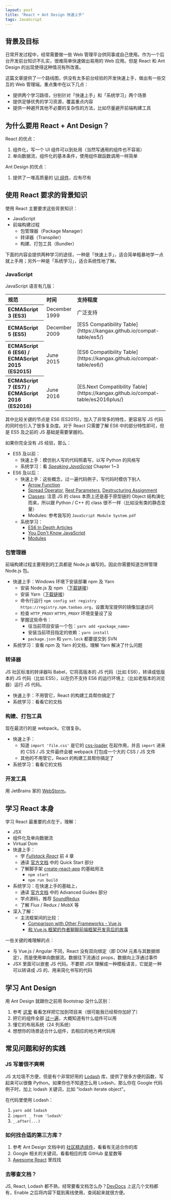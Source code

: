 ```yaml
---
layout: post
title: "React + Ant Design 快速上手"
tags: JavaScript
---
```


## 背景及目标

日常开发过程中，经常需要做一些 Web 管理平台供同事或自己使用。作为一个后台开发前台知识不扎实，很难简单快速做出易用的 Web 应用。但是 React 和 Ant Design 的出现使得这种情况有所改善。

这篇文章提供了一个路线图，供没有太多前台经验的开发快速上手，做出有一些交互的 Web 管理端。重点集中在以下几点：

*   提供两个学习路径，分别针对「快速上手」和「系统学习」两个场景
*   提供足够优秀的学习资源，覆盖重点内容
*   提供一种避开其他不必要的复杂性的方法，比如尽量避开前端构建工具

<!--more-->

## 为什么要用 React + Ant Design？

React 的优点：

1.  组件化，写一个 UI 组件可以到处用（当然写通用的组件也不容易）
2.  单向数据流，组件化的基本条件，使用组件跟函数调用一样简单

Ant Design 的优点：

1.  提供了一堆高质量的 [UI 组件](https://ant.design/docs/react/introduce-cn)，应有尽有

## 使用 React 要求的背景知识

使用 React 主要要求这些背景知识：

*   JavaScript
*   前端构建过程
    *   包管理器（Package Manager）
    *   转译器（Transpiler）
    *   构建、打包工具（Bundler）

下面的内容会提供两种学习的途径，一种是「快速上手」，适合简单粗暴地学一点就上手用；另外一种是「系统学习」，适合系统性地了解。

### JavaScript

JavaScript 语言有几版：

<table>

<tbody>

<tr class="evenRow">

<th align="left">规范</th>

<th align="left">时间</th>

<th align="left">支持程度</th>

</tr>

<tr class="oddRow">

<th align="left">ECMAScript 3 (ES3)</th>

<td align="left">December 1999</td>

<td align="left">广泛支持</td>

</tr>

<tr class="evenRow">

<th align="left">ECMAScript 5 (ES5)</th>

<td align="left">December 2009</td>

<td align="left">[ES5 Compatibility Table](https://kangax.github.io/compat-table/es5/)</td>

</tr>

<tr class="oddRow">

<th align="left">ECMAScript 6 (ES6) / ECMAScript 2015 (ES2015)</th>

<td align="left">June 2015</td>

<td align="left">[ES6 Compatibility Table](https://kangax.github.io/compat-table/es6/)</td>

</tr>

<tr class="evenRow">

<th align="left">ECMAScript 7 (ES7) / ECMAScript 2016 (ES2016)</th>

<td align="left">June 2016</td>

<td align="left">[ES.Next Compatibility Table](https://kangax.github.io/compat-table/es2016plus/)</td>

</tr>

</tbody>

</table>

其中比较关键的节点是 ES6 (ES2015)，加入了非常多的特性，更容易写 JS 代码的同时也引入了很多复杂度。对于 React 只需要了解 ES6 中的部分特性即可，但是 ES5 及之前的 JS 基础是需要掌握的。

如果你完全没有 JS 经验，那么：

*   ES5 及以前：
    *   快速上手：模仿别人写的代码照着写，以写 Python 的风格写
    *   系统学习：看 _[Speaking JavaScript](http://speakingjs.com/es5/)_ Chapter 1~3
*   ES6 及以后：
    *   快速上手：这些概念，过一遍代码例子，写代码时模仿下别人
        *   [Arrow Function](https://developer.mozilla.org/en/docs/Web/JavaScript/Reference/Functions/Arrow_functions)
        *   [Spread Operator](https://developer.mozilla.org/en-US/docs/Web/JavaScript/Reference/Operators/Spread_operator), [Rest Parameters](https://developer.mozilla.org/en-US/docs/Web/JavaScript/Reference/Functions/rest_parameters), [Destructuring Assignment](https://developer.mozilla.org/en-US/docs/Web/JavaScript/Reference/Operators/Destructuring_assignment)
        *   [Classes](https://developer.mozilla.org/en-US/docs/Web/JavaScript/Reference/Classes): 注意 JS 的 class 本质上还是基于原型链的 Object 结构演化而来，所以跟 Python / C++ 的 class 很不一样（比如没有类的静态变量）
        *   Modules: 参考我写的 `JavaScript Module System.pdf`
    *   系统学习：
        *   [ES6 In Depth Articles](https://hacks.mozilla.org/category/es6-in-depth/)
        *   [You Don't Know JavaScript](https://github.com/getify/You-Dont-Know-JS)
        *   [Modules](http://exploringjs.com/es6/ch_modules.html)

### 包管理器

前端构建过程主要用到的工具都是 Node.js 编写的。因此你需要知道怎样管理 Node.js 包。

*   快速上手：Windows 环境下安装部署 npm 及 Yarn
    *   安装 Node.js 及 npm （[下载链接](https://nodejs.org/en/download/)）
    *   安装 Yarn（[下载链接](https://yarnpkg.com/lang/en/docs/install/)）
    *   命令行运行 `npm config set registry https://registry.npm.taobao.org`，设置淘宝提供的镜像加速访问
    *   检查 `HTTP_PROXY` `HTTPS_PROXY` 环境变量设了没
    *   掌握这些命令：
        *   往当前项目安装一个包：`yarn add <package_name>`
        *   安装当前项目指定的依赖：`yarn install`
        *   `package.json` 和 `yarn.lock` 都要提交到 SVN
*   系统学习：查看 npm 及 Yarn 的文档，理解 Yarn 解决了什么问题

### 转译器

JS 社区标准的转译器叫 Babel，它将高版本的 JS 代码（比如 ES6），转译成低版本的 JS 代码（比如 ES5），以在仍不支持 ES6 的运行环境上（比如老版本的浏览器）运行 JS 代码。

*   快速上手：不用管它，React 的构建工具帮你搞定了
*   系统学习：看看它的文档

### 构建、打包工具

现在最流行的是 webpack。它很复杂。

*   快速上手：
    *   知道 `import 'file.css'` 是它的 [css-loader](https://github.com/webpack-contrib/css-loader) 在起作用，并且 `import` 进来的 CSS / JS 文件最终会被 webpack 打包成一个大的 CSS / JS 文件
    *   其他的不用管它，React 的构建工具帮你搞定了
*   系统学习：看看它的文档

### 开发工具

用 JetBrains 家的 [WebStorm](https://www.jetbrains.com/webstorm/)。

## 学习 React 本身

学习 React 最重要的点在于，理解：

*   JSX
*   组件化及单向数据流
*   Virtual Dom
*   快速上手：
    *   学 _[Fullstack React](https://www.fullstackreact.com/)_ 前 4 章
    *   通读 [官方文档](https://facebook.github.io/react/docs/hello-world.html) 中的 Quick Start 部分
    *   了解脚手架 [create-react-app](https://github.com/facebookincubator/create-react-app) 的基础用法
        *   `npm start`
        *   `npm run build`
*   系统学习：在快速上手的基础上，
    *   通读 [官方文档](https://facebook.github.io/react/docs/hello-world.html) 中的 Advanced Guides 部分
    *   学点源码，推荐 [SoundRedux](https://github.com/andrewngu/sound-redux)
    *   了解 Flux / Redux / MobX 等
*   深入了解：
    *   主流框架间的比较：
        *   [Comparison with Other Frameworks - Vue.js](https://vuejs.org/v2/guide/comparison.html)
        *   [和 Vue.js 框架的作者聊聊前端框架开发背后的故事](http://teahour.fm/2015/08/16/vuejs-creator-evan-you.html)

一些关键的难理解的点：

*   与 Vue.js / Angular 不同，React 没有双向绑定（即 DOM 元素与其数据绑定），而是使用单向数据流。数据往下流通过 props，数据向上浮通过事件
*   JSX 里面可以嵌套 JS 代码。不要把 JSX 理解成一种模板语言，它就是一种可以转译成 JS 的、用来简化书写的代码

## 学习 Ant Design

用 Ant Design 就跟你之前用 Bootstrap 没什么区别：

1.  参考 [这里](https://ant.design/docs/react/use-with-create-react-app-cn) 看看怎样把它加到项目来（很可能我已经帮你加好了）
2.  把它的组件全部 [过一遍](https://ant.design/docs/react/introduce-cn)，大概知道有什么组件可以用
3.  懂它的布局系统（24 列系统）
4.  想想你的场景适合什么组件，去相应的地方拷代码用

## 常见问题和好的实践

### JS 写着很不爽啊

JS 太垃圾不方便，但是有个非常好用的 [Lodash](https://lodash.com/docs/) 库，提供了很多方便的函数，写起来可以很像 Python。如果你也不知道怎么用 Lodash，那么你在 Google 代码例子时，加上 lodash 关键词，比如 "lodash iterate object"。

在代码里使用 Lodash：

1.  `yarn add lodash`
2.  `import _ from 'lodash'`
3.  `_.after(...)`

### 如何找合适的第三方库？

1.  参考 Ant Design 文档中的 [社区精选组件](https://ant.design/docs/react/recommendation-cn)，看看有无适合你的库
2.  Google 相关的关键词，看看相应的库 GitHub 星星数等
3.  [Awesome React](https://github.com/enaqx/awesome-react) 里找找

### 去哪查文档？

JS, React, Lodash 都不熟，经常要看文档怎么办？[DevDocs](http://devdocs.io/) 上这几个文档都有，Enable 之后将内容下载到离线使用，查阅起来就很方便。

